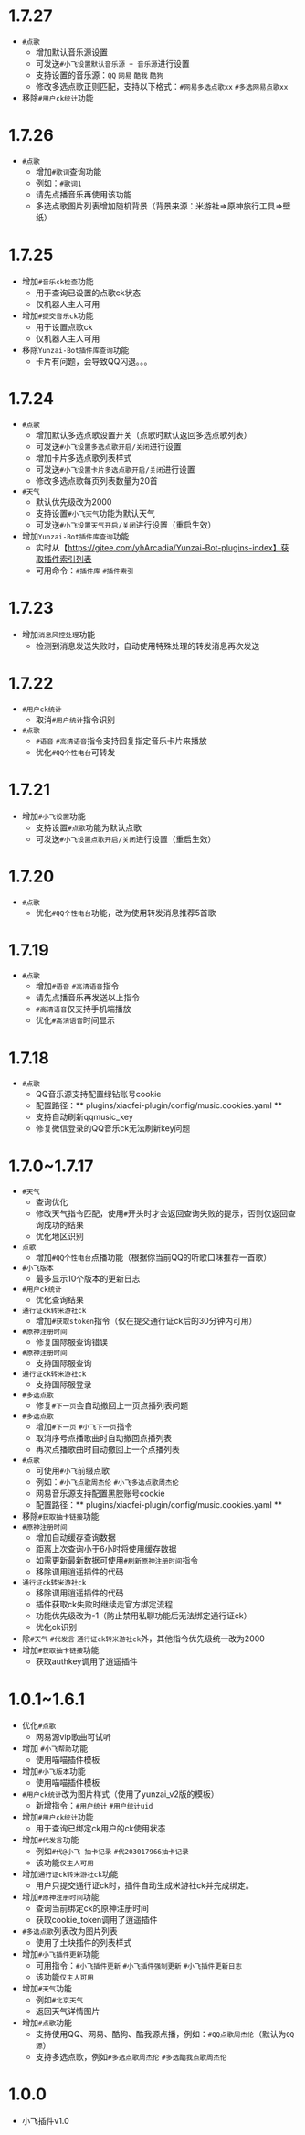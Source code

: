﻿# 1.7.27
* `#点歌`
	* 增加默认音乐源设置
	* 可发送`#小飞设置默认音乐源 + 音乐源`进行设置
	* 支持设置的音乐源：`QQ` `网易` `酷我` `酷狗`
	* 修改多选点歌正则匹配，支持以下格式：`#网易多选点歌xx` `#多选网易点歌xx`
* 移除`#用户ck统计`功能

# 1.7.26
* `#点歌`
	* 增加`#歌词`查询功能
	* 例如：`#歌词1`
	* 请先点播音乐再使用该功能
	* 多选点歌图片列表增加随机背景（背景来源：米游社=>原神旅行工具=>壁纸）
	
# 1.7.25
* 增加`#音乐ck检查`功能
	* 用于查询已设置的点歌ck状态
	* 仅机器人主人可用
* 增加`#提交音乐ck`功能
	* 用于设置点歌ck
	* 仅机器人主人可用
* 移除`Yunzai-Bot插件库查询`功能
	* 卡片有问题，会导致QQ闪退。。。

# 1.7.24
* `#点歌`
	* 增加默认多选点歌设置开关（点歌时默认返回多选点歌列表）
	* 可发送`#小飞设置多选点歌开启/关闭`进行设置
	* 增加卡片多选点歌列表样式
	* 可发送`#小飞设置卡片多选点歌开启/关闭`进行设置
	* 修改多选点歌每页列表数量为20首
* `#天气`
	* 默认优先级改为2000
	* 支持设置`#小飞天气`功能为默认天气
	* 可发送`#小飞设置天气开启/关闭`进行设置（重启生效）
* 增加`Yunzai-Bot插件库查询`功能
	* 实时从【https://gitee.com/yhArcadia/Yunzai-Bot-plugins-index】获取插件索引列表
	* 可用命令：`#插件库` `#插件索引`

# 1.7.23
* 增加`消息风控处理`功能
	* 检测到消息发送失败时，自动使用特殊处理的转发消息再次发送

# 1.7.22
* `#用户ck统计`
	* 取消`#用户统计`指令识别
* `#点歌`
	* `#语音` `#高清语音`指令支持回复指定音乐卡片来播放
	* 优化`#QQ个性电台`可转发

# 1.7.21
* 增加`#小飞设置`功能
	* 支持设置`#点歌`功能为默认点歌
	* 可发送`#小飞设置点歌开启/关闭`进行设置（重启生效）

# 1.7.20
* `#点歌`
	* 优化`#QQ个性电台`功能，改为使用转发消息推荐5首歌

# 1.7.19
* `#点歌`
	* 增加`#语音` `#高清语音`指令
	* 请先点播音乐再发送以上指令
	* `#高清语音`仅支持手机端播放
	* 优化`#高清语音`时间显示

# 1.7.18
* `#点歌`
	* QQ音乐源支持配置绿钻账号cookie
	* 配置路径：** plugins/xiaofei-plugin/config/music.cookies.yaml **
	* 支持自动刷新qqmusic_key
	* 修复微信登录的QQ音乐ck无法刷新key问题
	
# 1.7.0~1.7.17
* `#天气`
	* 查询优化
	* 修改天气指令匹配，使用`#`开头时才会返回查询失败的提示，否则仅返回查询成功的结果
	* 优化地区识别
* `点歌`
	* 增加`#QQ个性电台`点播功能（根据你当前QQ的听歌口味推荐一首歌）
* `#小飞版本`
	* 最多显示10个版本的更新日志
* `#用户ck统计`
	* 优化查询结果
* `通行证ck转米游社ck`
	* 增加`#获取stoken`指令（仅在提交通行证ck后的30分钟内可用）
* `#原神注册时间`
	* 修复国际服查询错误
* `#原神注册时间`
	* 支持国际服查询
* `通行证ck转米游社ck`
	* 支持国际服登录
* `#多选点歌`
	* 修复`#下一页`会自动撤回上一页点播列表问题
* `#多选点歌`
	* 增加`#下一页` `#小飞下一页`指令
	* 取消序号点播歌曲时自动撤回点播列表
	* 再次点播歌曲时自动撤回上一个点播列表
* `#点歌`
	* 可使用`#小飞`前缀点歌
	* 例如：`#小飞点歌周杰伦` `#小飞多选点歌周杰伦`
	* 网易音乐源支持配置黑胶账号cookie
	* 配置路径：** plugins/xiaofei-plugin/config/music.cookies.yaml **
* 移除`#获取抽卡链接`功能
* `#原神注册时间`
	* 增加自动缓存查询数据
	* 距离上次查询小于6小时将使用缓存数据
	* 如需更新最新数据可使用`#刷新原神注册时间`指令
	* 移除调用逍遥插件的代码
* `通行证ck转米游社ck`
	* 移除调用逍遥插件的代码
	* 插件获取ck失败时继续走官方绑定流程
	* 功能优先级改为-1（防止禁用私聊功能后无法绑定通行证ck）
	* 优化ck识别
* 除`#天气` `#代发言` `通行证ck转米游社ck`外，其他指令优先级统一改为2000
* 增加`#获取抽卡链接`功能
	* 获取authkey调用了逍遥插件

# 1.0.1~1.6.1
* 优化`#点歌`
	* 网易源vip歌曲可试听
* 增加 `#小飞帮助`功能
	* 使用喵喵插件模板
* 增加`#小飞版本`功能
	* 使用喵喵插件模板
* `#用户ck统计`改为图片样式（使用了yunzai_v2版的模板）
	* 新增指令：`#用户统计` `#用户统计uid`
* 增加`#用户ck统计`功能
	* 用于查询已绑定ck用户的ck使用状态
* 增加`#代发言`功能
	* 例如`#代@小飞 抽卡记录` `#代203017966抽卡记录`
	* 该功能`仅主人可用`
* 增加`通行证ck转米游社ck`功能
	* 用户只提交通行证ck时，插件自动生成米游社ck并完成绑定。
* 增加`#原神注册时间`功能
	* 查询当前绑定ck的原神注册时间
	* 获取cookie_token调用了逍遥插件
* `#多选点歌`列表改为图片列表
	* 使用了土块插件的列表样式
* 增加`#小飞插件更新`功能
	* 可用指令：`#小飞插件更新` `#小飞插件强制更新` `#小飞插件更新日志`
	* 该功能`仅主人可用`
* 增加`#天气`功能
	* 例如`#北京天气`
	* 返回天气详情图片
* 增加`#点歌`功能
	* 支持使用QQ、网易、酷狗、酷我源点播，例如：`#QQ点歌周杰伦`（默认为`QQ源`）
	* 支持多选点歌，例如`#多选点歌周杰伦` `#多选酷我点歌周杰伦`

# 1.0.0
* 小飞插件v1.0